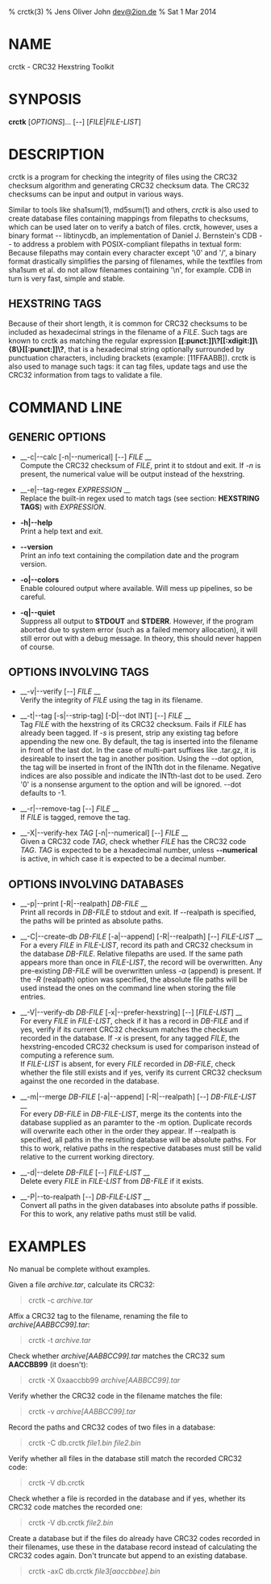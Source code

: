% crctk(3)
% Jens Oliver John <dev@2ion.de>
% Sat  1 Mar 2014

# NAME

crctk - CRC32 Hexstring Toolkit

# SYNPOSIS

__crctk__ [_OPTIONS_]... [_--_] [_FILE_|_FILE-LIST_]

# DESCRIPTION

crctk is a program for checking the integrity of files using the CRC32
checksum algorithm and generating CRC32 checksum data. The CRC32
checksums can be input and output in various ways.

Similar to tools like sha1sum(1), md5sum(1) and others, *crctk* is also
used to create database files containing mappings from filepaths to
checksums, which can be used later on to verify a batch of files. crctk,
however, uses a binary format -- libtinycdb, an implementation of
Daniel J. Bernstein's CDB -- to address a problem with POSIX-compliant
filepaths in textual form: Because filepaths may contain every
character except '\0' and '/', a binary format drastically simplifies
the parsing of filenames, while the textfiles from sha1sum et al. do not
allow filenames containing '\n', for example. CDB in turn is very fast,
simple and stable.

## HEXSTRING TAGS

Because of their short length, it is common for CRC32 checksums to be
included as hexadecimal strings in the filename of a _FILE_. Such
tags are known to crctk as matching the regular expression 
__[[:punct:]]\\?[[:xdigit:]]\\{8\\}[[:punct:]]\\?__, that is a
hexadecimal string optionally surrounded by punctuation characters,
including brackets (example: [11FFAABB]). crctk is also used to manage
such tags: it can tag files, update tags and use the CRC32 information
from tags to validate a file.

# COMMAND LINE

## GENERIC OPTIONS

*   __-c|--calc [-n|--numerical] [_--_] _FILE_ __  
    Compute the CRC32 checksum of _FILE_, print it to stdout and exit.
    If _-n_ is present, the numerical value will be output instead of
    the hexstring.

*   __-e|--tag-regex _EXPRESSION_ __  
    Replace the built-in regex used to match tags (see section:
    __HEXSTRING TAGS__) with _EXPRESSION_.

*   __-h|--help__  
    Print a help text and exit.

*   __--version__   
    Print an info text containing the compilation date and the program
    version.

*   __-o|--colors__   
    Enable coloured output where available. Will mess up pipelines, so
    be careful.

*   __-q|--quiet__  
    Suppress all output to __STDOUT__ and __STDERR__. However, if the
    program aborted due to system error (such as a failed memory
    allocation), it will still error out with a debug message. In
    theory, this should never happen of course.


## OPTIONS INVOLVING TAGS

*   __-v|--verify [_--_] _FILE_ __  
    Verify the integrity of _FILE_ using the tag in its filename.

*   __-t|--tag [-s|--strip-tag] [-D|--dot INT] [_--_] _FILE_ __  
    Tag _FILE_ with the hexstring of its CRC32 checksum. Fails if _FILE_
    has already been tagged. If _-s_ is present, strip any existing tag
    before appending the new one. By default, the tag is inserted into
    the filename in front of the last dot. In the case of multi-part
    suffixes like .tar.gz, it is desireable to insert the tag in another
    position. Using the --dot option, the tag will be inserted in front
    of the INTth dot in the filename. Negative indices are also possible
    and indicate the INTth-last dot to be used. Zero '0' is a nonsense
    argument to the option and will be ignored. --dot defaults to -1.

*   __-r|--remove-tag [_--_] _FILE_ __  
    If _FILE_ is tagged, remove the tag.

*   __-X|--verify-hex _TAG_ [-n|--numerical] [_--_] _FILE_ __  
    Given a CRC32 code _TAG_, check whether _FILE_ has the CRC32 code
    _TAG_. _TAG_ is expected to be a hexadecimal number, unless
    __--numerical__ is active, in which case it is expected to be a
    decimal number.

## OPTIONS INVOLVING DATABASES

*   __-p|--print [-R|--realpath] _DB-FILE_ __   
    Print all records in _DB-FILE_ to stdout and exit. If --realpath is
    specified, the paths will be printed as absolute paths.

*   __-C|--create-db _DB-FILE_ [-a|--append] [-R|--realpath] [_--_] _FILE-LIST_ __   
    For a every _FILE_ in _FILE-LIST_, record its path and CRC32
    checksum in the database _DB-FILE_. Relative filepaths are used.
    If the same path appears more than once in _FILE-LIST_, the record
    will be overwritten. Any pre-existing _DB-FILE_ will be overwritten
    unless _-a_ (append) is present. If the _-R_ (realpath) option was specified, 
    the absolute file paths will be used instead the ones on the command
    line when storing the file entries.

*   __-V|--verify-db _DB-FILE_ [-x|--prefer-hexstring] [_--_] [_FILE-LIST_] __  
    For every _FILE_ in _FILE-LIST_, check if it has a record in
    _DB-FILE_ and if yes, verify if its current CRC32 checksum matches
    the checksum recorded in the database. If _-x_ is present, for any
    tagged _FILE_, the hexstring-encoded CRC32 checksum is used for
    comparison instead of computing a reference sum.  
    If _FILE-LIST_ is absent, for every _FILE_ recorded in _DB-FILE_,
    check whether the file still exists and if yes, verify its current
    CRC32 checksum against the one recorded in the database.

*   __-m|--merge _DB-FILE_ [-a|--append] [-R|--realpath] [_--_] _DB-FILE-LIST_ __  
    For every _DB-FILE_ in _DB-FILE-LIST_, merge its the contents into
    the database supplied as an paramter to the -m option. Duplicate
    records will overwrite each other in the order they appear. If
    --realpath is specified, all paths in the resulting database will be
    absolute paths. For this to work, relative paths in the respective
    databases must still be valid relative to the current working
    directory.

*   __-d|--delete _DB-FILE_ [_--_] _FILE-LIST_ __   
    Delete every _FILE_ in _FILE-LIST_ from _DB-FILE_ if it exists.

*   __-P|--to-realpath [_--_] _DB-FILE-LIST_ __    
    Convert all paths in the given databases into absolute paths if
    possible. For this to work, any relative paths must still be valid.

# EXAMPLES

No manual be complete without examples. 

Given a file _archive.tar_, calculate its CRC32:

> crctk -c _archive.tar_

Affix a CRC32 tag to the filename, renaming the file to
_archive[AABBCC99].tar_:

> crctk -t _archive.tar_

Check whether _archive[AABBCC99].tar_ matches the CRC32 sum __AACCBB99__
(it doesn't):

> crctk -X 0xaaccbb99 _archive[AABBCC99].tar_

Verify whether the CRC32 code in the filename matches the file:

> crctk -v  _archive[AABBCC99].tar_

Record the paths and CRC32 codes of two files in a database:

> crctk -C db.crctk _file1.bin_ _file2.bin_

Verify whether all files in the database still match the recorded CRC32
code:

> crctk -V db.crctk

Check whether a file is recorded in the database and if yes, whether its
CRC32 code matches the recorded one:

> crctk -V db.crctk _file2.bin_

Create a database but if the files do already have CRC32 codes recorded
in their filenames, use these in the database record instead of calculating the CRC32 codes
again. Don't truncate but append to an existing database.

> crctk -axC db.crctk _file3[aaccbbee].bin_



